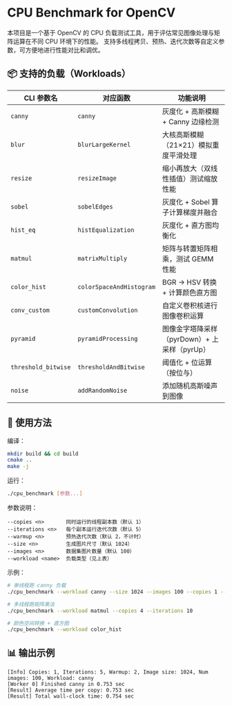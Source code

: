 # CPU Benchmark for OpenCV

本项目是一个基于 OpenCV 的 CPU 负载测试工具，用于评估常见图像处理与矩阵运算在不同 CPU 环境下的性能。
支持多线程拷贝、预热、迭代次数等自定义参数，可方便地进行性能对比和调优。

## 📦 支持的负载（Workloads）

| CLI 参数名             | 对应函数                     | 功能说明                          |
| ------------------- | ------------------------ | ----------------------------- |
| `canny`             | `canny`                  | 灰度化 + 高斯模糊 + Canny 边缘检测       |
| `blur`              | `blurLargeKernel`        | 大核高斯模糊（21×21）模拟重度平滑处理         |
| `resize`            | `resizeImage`            | 缩小再放大（双线性插值）测试缩放性能            |
| `sobel`             | `sobelEdges`             | 灰度化 + Sobel 算子计算梯度并融合         |
| `hist_eq`           | `histEqualization`       | 灰度化 + 直方图均衡化                  |
| `matmul`            | `matrixMultiply`         | 矩阵与转置矩阵相乘，测试 GEMM 性能          |
| `color_hist`        | `colorSpaceAndHistogram` | BGR → HSV 转换 + 计算颜色直方图        |
| `conv_custom`       | `customConvolution`      | 自定义卷积核进行图像卷积运算                |
| `pyramid`           | `pyramidProcessing`      | 图像金字塔降采样（pyrDown）+ 上采样（pyrUp） |
| `threshold_bitwise` | `thresholdAndBitwise`    | 阈值化 + 位运算（按位与）                |
| `noise`             | `addRandomNoise`         | 添加随机高斯噪声到图像                   |

## 🚀 使用方法

编译：

```bash
mkdir build && cd build
cmake ..
make -j
```

运行：

```bash
./cpu_benchmark [参数...]
```

参数说明：

```
--copies <n>       同时运行的线程副本数（默认 1）
--iterations <n>   每个副本运行迭代次数（默认 5）
--warmup <n>       预热迭代次数（默认 2，不计时）
--size <n>         生成图片尺寸（默认 1024）
--images <n>       数据集图片数量（默认 100）
--workload <name>  负载类型（见上表）
```

示例：

```bash
# 单线程跑 canny 负载
./cpu_benchmark --workload canny --size 1024 --images 100 --copies 1 --iterations 5

# 多线程跑矩阵乘法
./cpu_benchmark --workload matmul --copies 4 --iterations 10

# 颜色空间转换 + 直方图
./cpu_benchmark --workload color_hist
```

## 📊 输出示例

```
[Info] Copies: 1, Iterations: 5, Warmup: 2, Image size: 1024, Num images: 100, Workload: canny
[Worker 0] Finished canny in 0.753 sec
[Result] Average time per copy: 0.753 sec
[Result] Total wall-clock time: 0.754 sec
```
